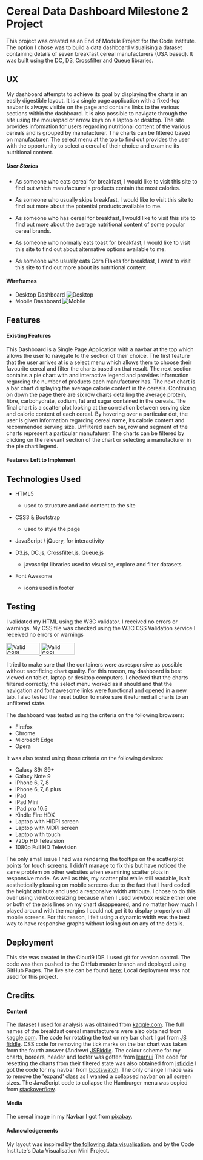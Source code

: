 # Cereal Data Dashboard Milestone 2 Project
This project was created as an End of Module Project for the Code Institute. The option I chose 
was to build a data dashboard visualising a dataset containing details of seven breakfast
cereal manufacturers (USA based). It was built using the DC, D3, Crossfilter and Queue libraries. 

## UX
My dashboard attempts to achieve its goal by displaying the charts in an easily digestible layout. It is a single
page application with a fixed-top navbar is always visible on the page and contains links to the various 
sections within the dashboard. 
It is also possible to navigate through the site using the mousepad or arrow keys on a laptop or desktop. The site
provides information for users regarding nutritional content of the various cereals and is grouped by manufacturer.
The charts can be filtered based on manufacturer. The select menu at the top to find out provides the user with
the opportunity to select a cereal of their choice and examine its nutritional content.

##### User Stories
* As someone who eats cereal for breakfast, I would like to visit this site to find out which manufacturer's
products contain the most calories.

* As someone who usually skips breakfast, I would like to visit this site to find out more about the 
potential products available to me.

* As someone who has cereal for breakfast, I would like to visit this site to find out more about the 
average nutritional content of some popular cereal brands.

* As someone who normally eats toast for breakfast, I would like to visit this site to find out about 
alternative options available to me.

* As someone who usually eats Corn Flakes for breakfast, I want to visit this site to find out more about 
its nutritional content

#### Wireframes

* Desktop Dashboard ![Desktop](static/wireframes/desktopView.jpg/)
* Mobile Dashboard ![Mobile](static/wireframes/mobileView.jpg/)

## Features

#### Existing Features

This Dashboard is a Single Page Application with a navbar at the top which allows the user to navigate to 
the section of their choice. The first feature that the user arrives at is a select menu which allows them
to choose their favourite cereal and filter the charts based on that result.
The next section contains a pie chart with and interactive legend and provides information regarding the number
of products each manufacturer has. The next chart is a bar chart displaying the average calorie content in the 
cereals. Continuing on down the page there are six row charts detailing the average protein, fibre, 
carbohydrate, sodium, fat and sugar contained in the cereals.
The final chart is a scatter plot looking at the correlation between serving size and calorie content of
each cereal. By hovering over a particular dot, the user is given information regarding cereal name, its calorie
content and recommended serving size. 
Unfiltered each bar, row and segment of the charts represent a particular manufaturer. The charts can be 
filtered by clicking on the relevant section of the chart or selecting a manufacturer in the
pie chart legend. 


#### Features Left to Implement

## Technologies Used
* HTML5
    * used to structure and add content to the site
* CSS3 & Bootstrap
    * used to style the page

* JavaScript / jQuery, for interactivity

* D3.js, DC.js, Crossfilter.js, Queue.js
    * javascript libraries used to visualise, explore and filter datasets

* Font Awesome
    * icons used in footer


## Testing
I validated my HTML using the W3C validator. I received no errors or warnings.
My CSS file was checked using the W3C CSS Validation service I received no errors or warnings 
<p>
    <a href="http://jigsaw.w3.org/css-validator/check/referer">
        <img style="border:0;width:88px;height:31px"
            src="http://jigsaw.w3.org/css-validator/images/vcss"
            alt="Valid CSS!" />
    </a>
<a href="http://jigsaw.w3.org/css-validator/check/referer">
    <img style="border:0;width:88px;height:31px"
        src="http://jigsaw.w3.org/css-validator/images/vcss-blue"
        alt="Valid CSS!" />
    </a>
</p>

I tried to make sure that the containers were as responsive as possible without sacrificing chart quality. 
For this reason, my dashboard is best viewed on tablet, laptop or desktop computers. I checked that the charts 
filtered correctly, the select menu worked as it should and that the navigation and font awesome links were 
functional and opened in a new tab. I also tested the reset button to make sure it returned all charts to an 
unfiltered state. 

The dashboard was tested using the criteria on the following browsers:
* Firefox
* Chrome
* Microsoft Edge
* Opera


It was also tested using those criteria on the following devices: 
* Galaxy S9/ S9+ 
* Galaxy Note 9 
* iPhone 6, 7, 8
* iPhone 6, 7, 8 plus 
* iPad
* iPad Mini
* iPad pro 10.5 
* Kindle Fire HDX
* Laptop with HiDPI screen
* Laptop with MDPI screen
* Laptop with touch
* 720p HD Television
* 1080p Full HD Television

The only small issue I had was rendering the tooltips on the scatterplot points for touch screens. I didn't
manage to fix this but have noticed the same problem on other websites when examining scatter plots in 
responsive mode. 
As well as this, my scatter plot while still readable, isn't aesthetically pleasing on mobile screens due
to the fact that I hard coded the height attribute and used a responsive width attribute. I chose to do this over using 
viewbox resizing because when I used viewbox resize either one or both of the axis lines on my chart disappeared, and no matter
how much I played around with the margins I could not get it to display properly on all mobile screens. 
For this reason, I felt using a dynamic width was the best way to have responsive graphs without losing out on any of the 
details. 

## Deployment
This site was created in the Cloud9 IDE. I used git for version control. The code was then pushed to the GitHub master branch and deployed using GitHub Pages.
The live site can be found [here:](https://libbyh52.github.io/Cereal-Data-Dashboard/)
Local deployment was not used for this project.


## Credits

#### Content
The dataset I used for analysis was obtained from [kaggle.com](https://www.kaggle.com/crawford/80-cereals/).
The full names of the breakfast cereal manufacturers were also obtained from
[kaggle.com](https://www.kaggle.com/jeandsantos/breakfast-cereals-data-analysis-and-clustering).
The code for rotating the text on my bar chart I got from [JS fiddle](https://jsfiddle.net/geotheory/mvhtqu17/).
CSS code for removing the tick marks on the bar chart was taken from the fourth answer (Andrew) [JSFiddle](https://github.com/c3js/c3/issues/876).
The colour scheme for my charts, borders, header and footer was gotten from 
[learnui](https://learnui.design/tools/data-color-picker.html#palette)
The code for resetting the charts from their filtered state was also obtained from [jsfiddle](http://jsfiddle.net/gordonwoodhull/yu1swf2x/1/)
I got the code for my navbar from [bootswatch](https://bootswatch.com/pulse/). The only change I made was to
remove the 'expand' class as I wanted a collapsed navbar on all screen sizes.
The JavaScript code to collapse the Hamburger menu was copied from [stackoverflow](https://stackoverflow.com/questions/16877429/twitter-bootstrap-mobile-nav-hide-menu-after-clicking-menu-link).

#### Media
The cereal image in my Navbar I got from [pixabay](https://pixabay.com/en/cereal-breakfast-milk-bowl-healthy-32149/).

#### Acknowledgements
My layout was inspired by [the following data visualisation](http://amberonrails.com/cereal-visualization/).
and by the Code Institute's Data Visualisation Mini Project.


